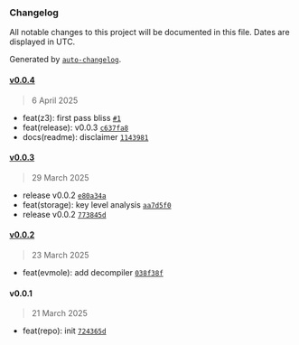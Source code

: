 ### Changelog

All notable changes to this project will be documented in this file. Dates are displayed in UTC.

Generated by [`auto-changelog`](https://github.com/CookPete/auto-changelog).

#### [v0.0.4](https://github.com/sambacha/s3a/compare/v0.0.3...v0.0.4)

> 6 April 2025

- feat(z3): first pass bliss [`#1`](https://github.com/sambacha/s3a/pull/1)
- feat(release): v0.0.3 [`c637fa8`](https://github.com/sambacha/s3a/commit/c637fa8b518548dc30fba4859a25b2a4566aad04)
- docs(readme): disclaimer [`1143981`](https://github.com/sambacha/s3a/commit/11439817252aecb1d78700cca70da5d439d2a05b)

#### [v0.0.3](https://github.com/sambacha/s3a/compare/v0.0.2...v0.0.3)

> 29 March 2025

- release v0.0.2 [`e80a34a`](https://github.com/sambacha/s3a/commit/e80a34a256d127cf997d330e5f406dfaf50ca767)
- feat(storage): key level analysis [`aa7d5f0`](https://github.com/sambacha/s3a/commit/aa7d5f02ee866ea06910a7a8975f6df348b16532)
- release v0.0.2 [`773845d`](https://github.com/sambacha/s3a/commit/773845d0bb7e678fd062d8ee68b35c6dbe2167b8)

#### [v0.0.2](https://github.com/sambacha/s3a/compare/v0.0.1...v0.0.2)

> 23 March 2025

- feat(evmole): add decompiler [`038f38f`](https://github.com/sambacha/s3a/commit/038f38f0ad4d9846919b5dd54e543fc11491970f)

#### v0.0.1

> 21 March 2025

- feat(repo): init [`724365d`](https://github.com/sambacha/s3a/commit/724365d293aff5dff40e7074415cb47c463ce148)
